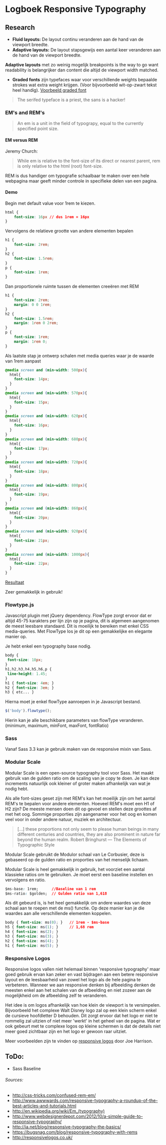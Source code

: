 # Logboek Responsive Typography #
## Research ##

- **Fluid layouts:** De layout continu veranderen aan de hand van de viewport breedte.
- **Adaptive layouts:** De layout stapsgewijs een aantal keer veranderen aan de hand van de viewport breedte.

**Adaptive layouts** met zo weinig mogelijk breakpoints is the way to go want readability is belangrijker dan content die altijd de viewport width matched.

- **Graded fonts** zijn typefaces waar voor verschillende weights bepaalde strokes wat extra weight krijgen. (Voor bijvoorbeeld wit-op-zwart tekst heel handig).
[Voorbeeld graded font](BureauRoman_graded.png)

> The serifed typeface is a priest, the sans is a hacker!


###  EM's and REM's ###
> An em is a unit in the field of typograpy, equal to the currently specified point size.

#### EM versus REM ####
Jeremy Church:
> While em is relative to the font-size of its direct or nearest parent, rem is only relative to the html (root) font-size.

REM is dus handiger om typografie schaalbaar te maken over een hele webpagina maar geeft minder controle in specifieke delen van een pagina.

#### Demo ####
Begin met default value voor 1rem te kiezen.

```css
html {
    font-size: 16px // dus 1rem = 16px
}
```
Vervolgens de relatieve grootte van andere elementen bepalen
```css
h1 {
    font-size: 2rem;
}
h2 {
    font-size: 1.5rem;
}
p {
    font-size: 1rem;
}
```
Dan proportionele ruimte tussen de elementen creeëren met REM

```css
h1 {
    font-size: 2rem;
    margin: 0 0 1rem;
}
h2 {
    font-size: 1.5rem;
    margin: 1rem 0 2rem;
}
p {
    font-size: 1rem;
    margin: 1rem 0;
}
```
Als laatste stap je ontwerp schalen met media queries waar je de waarde van 1rem aanpast
```css
@media screen and (min-width: 500px){
  html{
    font-size: 14px;
  }
}
@media screen and (min-width: 570px){
  html{
    font-size: 15px;
  }
}
@media screen and (min-width: 620px){
  html{
    font-size: 16px;
  }
}
@media screen and (min-width: 680px){
  html{
    font-size: 17px;
  }
}
@media screen and (min-width: 720px){
  html{
    font-size: 18px;
  }
}
@media screen and (min-width: 800px){
  html{
    font-size: 19px;
  }
}
@media screen and (min-width: 860px){
  html{
    font-size: 20px;
  }
}
@media screen and (min-width: 920px){
  html{
    font-size: 21px;
  }
}
@media screen and (min-width: 1000px){
  html{
    font-size: 22px;
  }
}
```
[Resultaat](demos/rems/rems.css)

Zeer gemakkelijk in gebruik!
### Flowtype.js ###
Javascript plugin met jQuery dependency.
FlowType zorgt ervoor dat er altijd 45-75 karakters per lijn zijn op je pagina, dit is algemeen aangenomen de meest leesbare standaard. Dit is moeilijk te bereiken met enkel CSS media-queries.
Met FlowType los je dit op een gemakkelijke en elegante manier op.

Je hebt enkel een typography base nodig.

```css
body {
 font-size: 18px;
}
h1,h2,h3,h4,h5,h6,p {
 line-height: 1.45;
}
h1 { font-size: 4em; }
h2 { font-size: 3em; }
h3 { etc... }
```

Hierna moet je enkel flowType aanroepen in je Javascript bestand.

```js
$('body').flowtype();
```
Hierin kan je alle beschikbare parameters van flowType veranderen.
(minimum, maximum, minFont, maxFont, fontRatio)

### Sass ###
Vanaf Sass 3.3 kan je gebruik maken van de responsive mixin van Sass.

### Modular Scale ###
Modular Scale is een open-source typography tool voor Sass.
Het maakt gebruik van de gulden ratio om de scaling van je copy te doen.
Je kan deze increments natuurlijk ook kleiner of groter maken afhankelijk van wat je nodig hebt.

Als alle font-sizes geset zijn met REM's kan het moeilijk zijn om het aantal REM's te bepalen voor andere elementen. 
Hoeveel REM's moet een H1 of H2 zijn?
De meeste mensen doen dit op gevoel en stellen deze groottes af met het oog.
Sommige proporties zijn aangenamer voor het oog en komen veel voor in onder andere natuur, muziek en architectuur.

> [...] these proportions not only seem to please human beings in many different centuries and countries, they are also 
> prominent in nature far beyond the human realm.
> Robert Bringhurst — The Elements of Typographic Style

Modular Scale gebruikt de Modulor schaal van Le Corbusier, deze is gebaseerd op de gulden ratio en proporties van het menselijk lichaam.

Modular Scale is heel gemakkelijk in gebruik, het voorziet een aantal klassieke ratios om te gebruiken.
Je moet eerst een baseline instellen en vervolgens en ratio.

```css
$ms-base: 1rem;      //Baseline van 1 rem
$ms-ratio: $golden;  // Gulden ratio van 1,618
```

Als dit gebeurd is, is het heel gemakkelijk om andere waardes van deze schaal aan te roepen met de ms() functie.
Op deze manier kan je die waardes aan alle verschillende elementen koppelen.

```css
body { font-size: ms(0); }   // 1rem - $ms-base
h5 { font-size: ms(1); }     // 1,68 rem
h4 { font-size: ms(2); }
h3 { font-size: ms(3); }
h2 { font-size: ms(4); }
h1 { font-size: ms(5); }
```

### Responsive Logos ###
Responsive logos vallen niet helemaal binnen 'responsive typography' maar goed gebruik ervan kan zeker en vast bijdragen aan een betere responsive layout en de leesbaarheid van zowel het logo als de hele pagina te verbeteren.
Wanneer we aan responsive denken bij afbeelding denken de meesten enkel aan het schalen van de afbeelding en niet zozeer aan de mogelijkheid om de afbeelding zelf te veranderen.

Het idee is om logos afhankelijk van hoe klein de viewport is te versimpelen.
Bijvoorbeeld het complexe Walt Disney logo zal op een klein scherm enkel de cursieve hoofdletter D behouden.
Dit zorgt ervoor dat het logo er niet te rommelig zal uitzien of niet meer 'werkt' in het geheel van de pagina.
Wat er ook gebeurt met te complexe logos op kleine schermen is dat de details niet meer goed zichtbaar zijn en het logo er gewoon raar uitziet.

Meer voorbeelden zijn te vinden op [responsive logos](http://responsivelogos.co.uk/) door Joe Harrison.

##  ToDo:  ##
- Sass Baseline

######  Sources:  ######
- http://css-tricks.com/confused-rem-em/
- http://www.awwwards.com/responsive-typography-a-roundup-of-the-best-articles-and-tutorials.html
- http://en.wikipedia.org/wiki/Em_(typography)
- http://www.webdesignerdepot.com/2012/10/a-simple-guide-to-responsive-typography/
- http://ia.net/blog/responsive-typography-the-basics/
- https://bugsnag.com/blog/responsive-typography-with-rems
- http://responsivelogos.co.uk/

